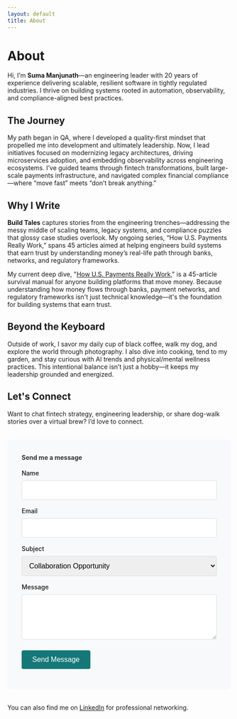 ```yaml
---
layout: default
title: About
---
```


# About

Hi, I’m **Suma Manjunath**—an engineering leader with 20 years of experience delivering scalable, resilient software in tightly regulated industries. I thrive on building systems rooted in automation, observability, and compliance-aligned best practices.

## The Journey

My path began in QA, where I developed a quality-first mindset that propelled me into development and ultimately leadership. Now, I lead initiatives focused on modernizing legacy architectures, driving microservices adoption, and embedding observability across engineering ecosystems. I’ve guided teams through fintech transformations, built large-scale payments infrastructure, and navigated complex financial compliance—where “move fast” meets “don’t break anything.”

## Why I Write

**Build Tales** captures stories from the engineering trenches—addressing the messy middle of scaling teams, legacy systems, and compliance puzzles that glossy case studies overlook. My ongoing series, “How U.S. Payments Really Work,” spans 45 articles aimed at helping engineers build systems that earn trust by understanding money’s real-life path through banks, networks, and regulatory frameworks.

My current deep dive, "[How U.S. Payments Really Work](/how-us-payments-actually-work/)," is a 45-article survival manual for anyone building platforms that move money. Because understanding how money flows through banks, payment networks, and regulatory frameworks isn't just technical knowledge—it's the foundation for building systems that earn trust.

## Beyond the Keyboard

Outside of work, I savor my daily cup of black coffee, walk my dog, and explore the world through photography. I also dive into cooking, tend to my garden, and stay curious with AI trends and physical/mental wellness practices. This intentional balance isn’t just a hobby—it keeps my leadership grounded and energized.
## Let's Connect

Want to chat fintech strategy, engineering leadership, or share dog-walk stories over a virtual brew? I’d love to connect.

<div id="contact-form" style="background: #f8f9fa; padding: 2rem; border-radius: 8px; margin: 2rem 0;">
  <h4 style="margin-top: 0; color: #333;">Send me a message</h4>
  <form action="https://formspree.io/f/xblkbevy" method="POST" style="max-width: 500px;">
    <div style="margin-bottom: 1rem;">
      <label for="name" style="display: block; margin-bottom: 0.5rem; font-weight: 500;">Name</label>
      <input type="text" name="name" id="name" required style="width: 100%; padding: 0.75rem; border: 1px solid #ddd; border-radius: 4px; font-size: 1rem;">
    </div>
    <div style="margin-bottom: 1rem;">
      <label for="email" style="display: block; margin-bottom: 0.5rem; font-weight: 500;">Email</label>
      <input type="email" name="email" id="email" required style="width: 100%; padding: 0.75rem; border: 1px solid #ddd; border-radius: 4px; font-size: 1rem;">
    </div>
    <div style="margin-bottom: 1rem;">
      <label for="subject" style="display: block; margin-bottom: 0.5rem; font-weight: 500;">Subject</label>
      <select name="subject" id="subject" style="width: 100%; padding: 0.75rem; border: 1px solid #ddd; border-radius: 4px; font-size: 1rem;">
        <option value="Collaboration">Collaboration Opportunity</option>
        <option value="Fintech Discussion">Fintech/Payments Discussion</option>
        <option value="Engineering Leadership">Engineering Leadership</option>
        <option value="Speaking">Speaking Opportunity</option>
        <option value="General">General Inquiry</option>
      </select>
    </div>
    <div style="margin-bottom: 1.5rem;">
      <label for="message" style="display: block; margin-bottom: 0.5rem; font-weight: 500;">Message</label>
      <textarea name="message" id="message" rows="4" required style="width: 100%; padding: 0.75rem; border: 1px solid #ddd; border-radius: 4px; font-size: 1rem; resize: vertical;"></textarea>
    </div>
    <button type="submit" class="g-recaptcha" data-sitekey="6Le2g6crAAAAABrTyFxjbc5sCYhgnUs0Nnxuicwf" data-callback="onSubmit" data-action="submit" style="background: #157878; color: white; padding: 0.75rem 1.5rem; border: none; border-radius: 4px; font-size: 1rem; cursor: pointer; font-weight: 500;">Send Message</button>
  </form>
</div>

You can also find me on [LinkedIn](https://linkedin.com/in/sumamanjunath) for professional networking.
